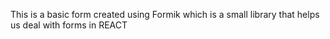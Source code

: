 This is a basic form created using Formik which is a small library that helps us deal with forms in REACT